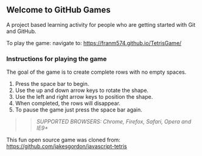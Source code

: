 ## Welcome to GitHub Games

A project based learning activity for people who are getting started with Git and GitHub.

To play the game: navigate to: https://franm574.github.io/TetrisGame/

### Instructions for playing the game
The goal of the game is to create complete rows with no empty spaces.
1. Press the space bar to begin.
2. Use the up and down arrow keys to rotate the shape.
3. Use the left and right arrow keys to position the shape.
4. When completed, the rows will disappear.
5. To pause the game just press the space bar again. 
>> _*SUPPORTED BROWSERS*: Chrome, Firefox, Safari, Opera and IE9+_

This fun open source game was cloned from: https://github.com/jakesgordon/javascript-tetris
